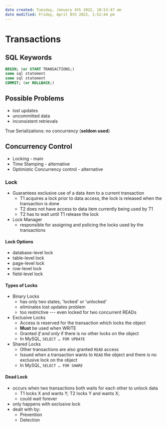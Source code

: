 ```yaml
---
date created: Tuesday, January 4th 2022, 10:53:47 am
date modified: Friday, April 8th 2022, 1:52:44 pm
---
```


# Transactions

## SQL Keywords

```SQL
BEGIN; (or START TRANSACTIONS;)
some sql statement
some sql statement
COMMIT; (or ROLLBACK;)
```

## Possible Problems

- lost updates
- uncommitted data
- inconsistent retrievals

True Serializations: no concurrency (**seldom used**)

## Concurrency Control

- Locking - main
- Time Stamping - alternative
- Optimistic Concurrency control - alternative

### Lock

- Guarantees exclusive use of a data item to a current transaction
    - T1 acquires a lock prior to data access, the lock is released when the transaction is done
    - T2 does not have access to data item currently being used by T1
    - T2 has to wait until T1 release the lock
- Lock Manager
    - responsible for assigning and policing the locks used by the transactions

#### Lock Options

- database-level lock
- table-level lock
- page-level lock
- row-level lock
- field-level lock

#### Types of Locks

- Binary Locks
    - has only two states, 'locked' or 'unlocked'
    - eliminates lost updates problem
    - too restrictive --- even locked for two concurrent READs
- Exclusive Locks
    - Access is reserved for the transaction which locks the object
    - **Must** be used when WRITE
    - Granted _if and only_ if there is no other locks on the object
    - In MySQL, `SELECT … FOR UPDATE`
- Shared Locks
    - Other transactions are also granted `READ` access
    - Issued when a transaction wants to `READ` the object and there is no exclusive lock on the object
    - In MySQL, `SELECT … FOR SHARE`

#### Dead Lock

- occurs when two transactions both waits for each other to unlock data
    - T1 locks X and wants Y; T2 locks Y and wants X;
    - could wait forever
- only happens with exclusive lock
- dealt with by:
    - Prevention
    - Detection
